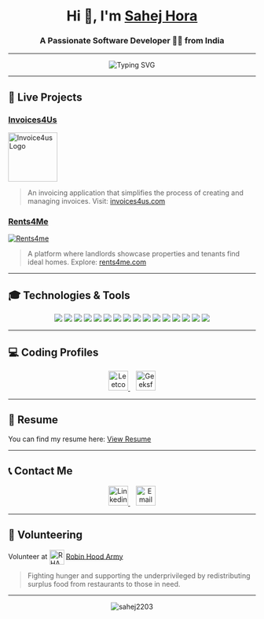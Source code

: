 <h1 align="center">Hi 👋, I'm <a href="https://www.linkedin.com/in/sahej-hora-5497171b0/" target="_blank">Sahej Hora</a></h1>

<h3 align="center">A Passionate Software Developer 👨‍💻 from India</h3>

---

<p align="center">
  <img src="https://readme-typing-svg.herokuapp.com?font=Fira+Code&size=20&duration=4000&pause=1000&center=true&vCenter=true&width=435&lines=Full-Stack+Developer;Java+%7C+Spring+Boot+%7C+SQL+Expert;Passionate+about+Clean+Code+%26+Design" alt="Typing SVG" />
</p>

---

## 🚀 Live Projects

### [Invoices4Us](http://invoices4us.com/)
[<img src="http://invoices4us.com/images/Invoices4Us-logos_dark.png" alt="Invoice4us Logo" width="100">](http://invoices4us.com/)
> An invoicing application that simplifies the process of creating and managing invoices.
> Visit: [invoices4us.com](http://invoices4us.com/)

### [Rents4Me](https://rents4me.com/)
[![Rents4me](https://img.shields.io/badge/-Rents4me-blue?style=flat&logo=rent4me&logoColor=white)](https://rents4me.com/)
> A platform where landlords showcase properties and tenants find ideal homes.
> Explore: [rents4me.com](https://rents4me.com/)

---

## 🎓 Technologies & Tools

<p align="center">
  <img src="https://img.shields.io/badge/-Java-orange?style=flat&logo=java&logoColor=white" />
  <img src="https://img.shields.io/badge/-JavaScript-yellow?style=flat&logo=javascript&logoColor=white" />
  <img src="https://img.shields.io/badge/-HTML-red?style=flat&logo=html5&logoColor=white" />
  <img src="https://img.shields.io/badge/-CSS-blue?style=flat&logo=css3&logoColor=white" />
  <img src="https://img.shields.io/badge/-Spring%20Boot-lightgreen?style=flat&logo=spring&logoColor=white" />
  <img src="https://img.shields.io/badge/-React-blue?style=flat&logo=react&logoColor=white" />
  <img src="https://img.shields.io/badge/-Node.js-green?style=flat&logo=node.js&logoColor=white" />
  <img src="https://img.shields.io/badge/-MySQL-blue?style=flat&logo=mysql&logoColor=white" />
  <img src="https://img.shields.io/badge/-MongoDB-green?style=flat&logo=mongodb&logoColor=white" />
  <img src="https://img.shields.io/badge/-PHP-purple?style=flat&logo=php&logoColor=white" />
  <img src="https://img.shields.io/badge/-C-blue?style=flat&logo=c&logoColor=white" />
  <img src="https://img.shields.io/badge/-C++-blue?style=flat&logo=c%2B%2B&logoColor=white" />
  <img src="https://img.shields.io/badge/-Postman-orange?style=flat&logo=postman&logoColor=white" />
  <img src="https://img.shields.io/badge/-Swagger-red?style=flat&logo=swagger&logoColor=white" />
  <img src="https://img.shields.io/badge/-Git-black?style=flat&logo=git&logoColor=white" />
  <img src="https://img.shields.io/badge/-GitHub-black?style=flat&logo=github&logoColor=white" />
</p>

---

## 💻 Coding Profiles

<p align="center">
  <a href="https://leetcode.com/horasahej2203/" target="_blank">
    <img src="https://raw.githubusercontent.com/rahuldkjain/github-profile-readme-generator/master/src/images/icons/Social/leet-code.svg" alt="Leetcode" height="40" />
  </a>
  &nbsp;&nbsp;
  <a href="https://auth.geeksforgeeks.org/user/horasahvdj1" target="_blank">
    <img src="https://media.geeksforgeeks.org/gfg-gg-logo.svg" alt="GeeksforGeeks" height="40" />
  </a>
</p>

---

## 📄 Resume

You can find my resume here: [View Resume](https://drive.google.com/file/d/1lrKkYtMVDGug4_62CxoJUWL0v5PqXvV3/view?usp=sharing)

---

## 📞 Contact Me

<p align="center">
  <a href="https://www.linkedin.com/in/sahej-h-5497171b0/" target="_blank">
    <img src="https://raw.githubusercontent.com/rahuldkjain/github-profile-readme-generator/master/src/images/icons/Social/linked-in-alt.svg" alt="Linkedin" height="40" />
  </a>
  &nbsp;&nbsp;
  <a href="mailto:horasahej2203@gmail.com" target="_blank">
    <img src="https://upload.wikimedia.org/wikipedia/commons/thumb/7/7e/Gmail_icon_%282020%29.svg/768px-Gmail_icon_%282020%29.svg.png?20221017173631" alt="Email" height="40" />
  </a>
</p>

---

## 🌟 Volunteering

Volunteer at <a href="https://robinhoodarmy.com/" target="_blank"><img src="https://robinhoodarmy.com/assets/RHALogo/RHALogoFinal.png" alt="RHA Logo" width="30" style="vertical-align: middle;"></a> [Robin Hood Army](https://robinhoodarmy.com/)

> Fighting hunger and supporting the underprivileged by redistributing surplus food from restaurants to those in need.

---

<p align="center">
  <img src="https://komarev.com/ghpvc/?username=sahej2203&label=Profile%20views&color=0e75b6&style=flat" alt="sahej2203" />
</p>

